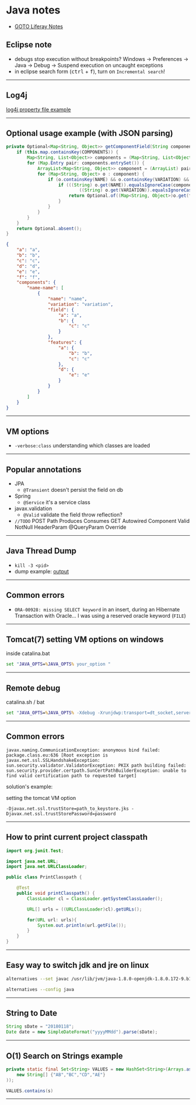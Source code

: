 # Java notes

+ [GOTO Liferay Notes](liferay.md)

## Eclipse note

+ debugs stop execution without breakpoints? Windows -> Preferences -> Java -> Debug -> Suspend execution on uncaught exceptions
+ in eclipse search form (<kbd>ctrl</kbd> + <kbd>f</kbd>), turn on ```Incremental search```!

---

## Log4j

[log4j property file example](https://github.com/simon387/Log4jEx/blob/master/src/main/resources/log4j.properties)

---

## Optional usage example (with JSON parsing)

```java
private Optional<Map<String, Object>> getComponentField(String componentName, String componentVariation, String field) {
    if (this.map.containsKey(COMPONENTS)) {
        Map<String, List<Object>> components = (Map<String, List<Object>>) this.map.get(COMPONENTS);
        for (Map.Entry pair: components.entrySet()) {
            ArrayList<Map<String, Object>> component = (ArrayList) pair.getValue();
            for (Map<String, Object> o : component) {
                if (o.containsKey(NAME) && o.containsKey(VARIATION) && o.containsKey(field)) {
                    if (((String) o.get(NAME)).equalsIgnoreCase(componentName) &&
                            ((String) o.get(VARIATION)).equalsIgnoreCase(componentVariation)) {
                        return Optional.of((Map<String, Object>)o.get(field));
                    }
                }
            }
        }
    }
    return Optional.absent();
}
```
```json
{
    "a": "a",
    "b": "b",
    "c": "c",
    "d": "d",
    "e": "e",
    "f": "f",
    "components": {
        "name-name": [
            {
                "name": "name",
                "variation": "variation",
                "field": {
                    "a": "a",
                    "b": {
                        "c": "c"
                    }
                },
                "features": {
                    "a": {
                        "b": "b",
                        "c": "c"
                    },
                    "d": {
                        "e": "e"
                    }
                }
            }
        ]
    }
}
```

---

## VM options

+ ```-verbose:class``` understanding which classes are loaded 

---

## Popular annotations

+ JPA
  + ```@Transient``` doesn't persist the field on db
+ Spring
  + ```@Service``` it's a service class
+ javax.validation
  + ```@Valid``` validate the field throw reflection?
+ ```//TODO```
POST
Path
Produces
Consumes
GET
Autowired
Component
Valid
NotNull
HeaderParam
@QueryParam
Override

---

## Java Thread Dump

+ ```kill -3 <pid>```
+ dump example: [output](https://github.com/simon387/job_note/blob/master/java/java_thread_dump_example)

---

## Common errors

+ ```ORA-00928: missing SELECT keyword``` in an insert, during an Hibernate Transaction with Oracle... I was using a reserved oracle keyword (```FILE```)

---

## Tomcat(7) setting VM options on windows

inside catalina.bat

```bat
set "JAVA_OPTS=%JAVA_OPTS% your_option "
```

---

## Remote debug

catalina.sh / bat

```bat
set "JAVA_OPTS=%JAVA_OPTS% -Xdebug -Xrunjdwp:transport=dt_socket,server=y,suspend=n,address=12345"
```

---

## Common errors

```javax.naming.CommunicationException: anonymous bind failed: package.class.eu:636 [Root exception is javax.net.ssl.SSLHandshakeException: sun.security.validator.ValidatorException: PKIX path building failed: sun.security.provider.certpath.SunCertPathBuilderException: unable to find valid certification path to requested target]```

solution's example:

setting the tomcat VM option
```
-Djavax.net.ssl.trustStore=path_to_keystore.jks -Djavax.net.ssl.trustStorePassword=password 
```

---

## How to print current project classpath

```java
import org.junit.Test;

import java.net.URL;
import java.net.URLClassLoader;

public class PrintClasspath {

    @Test
    public void printClasspath() {
        ClassLoader cl = ClassLoader.getSystemClassLoader();

        URL[] urls = ((URLClassLoader)cl).getURLs();

        for(URL url: urls){
            System.out.println(url.getFile());
        }
    }
}
```

---

## Easy way to switch jdk and jre on linux

```bash
alternatives --set javac /usr/lib/jvm/java-1.8.0-openjdk-1.8.0.172-9.b11.fc28.x86_64/bin/javac
```

```bash
alternatives --config java
```

---

## String to Date

```java
String sDate = "20180118";
Date date = new SimpleDateFormat("yyyyMMdd").parse(sDate);
```

---

## O(1) Search on Strings example

```java
private static final Set<String> VALUES = new HashSet<String>(Arrays.asList(
    new String[] {"AB","BC","CD","AE"}
));

VALUES.contains(s)
```

---

